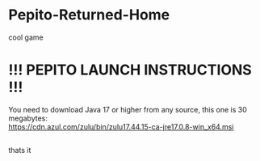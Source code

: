 # Pepito-Returned-Home
cool game

# !!! PEPITO LAUNCH INSTRUCTIONS !!!
You need to download Java 17 or higher from any source, this one is 30 megabytes:\
https://cdn.azul.com/zulu/bin/zulu17.44.15-ca-jre17.0.8-win_x64.msi
##
thats it
